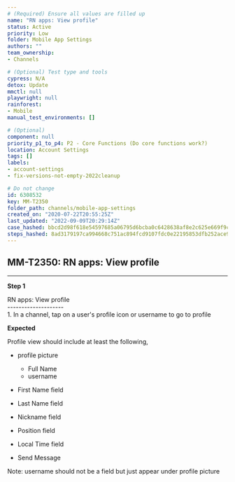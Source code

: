 ```yaml
---
# (Required) Ensure all values are filled up
name: "RN apps: View profile"
status: Active
priority: Low
folder: Mobile App Settings
authors: ""
team_ownership: 
- Channels

# (Optional) Test type and tools
cypress: N/A
detox: Update
mmctl: null
playwright: null
rainforest: 
- Mobile
manual_test_environments: []

# (Optional)
component: null
priority_p1_to_p4: P2 - Core Functions (Do core functions work?)
location: Account Settings
tags: []
labels: 
- account-settings
- fix-versions-not-empty-2022cleanup

# Do not change
id: 6308532
key: MM-T2350
folder_path: channels/mobile-app-settings
created_on: "2020-07-22T20:55:25Z"
last_updated: "2022-09-09T20:29:14Z"
case_hashed: bbcd2d98f618e54597685a06795d6bcba0c6428638af8e2c625e669f9c8f287c6e16e34532f4d57a14861a53405ad364
steps_hashed: 8ad3179197ca994668c751ac894fcd9107fdc0e22195853dfb252ace9f7f2f5ef8075e60320c37571931b30e2cff3bc1
---
```


## MM-T2350: RN apps: View profile

---

**Step 1**

RN apps: View profile\
\--------------------\
1\. In a channel, tap on a user's profile icon or username to go to profile

**Expected**

Profile view should include at least the following,

- profile picture

  - Full Name
  - username

- First Name field

- Last Name field

- Nickname field

- Position field

- Local Time field

- Send Message

Note: username should not be a field but just appear under profile picture
